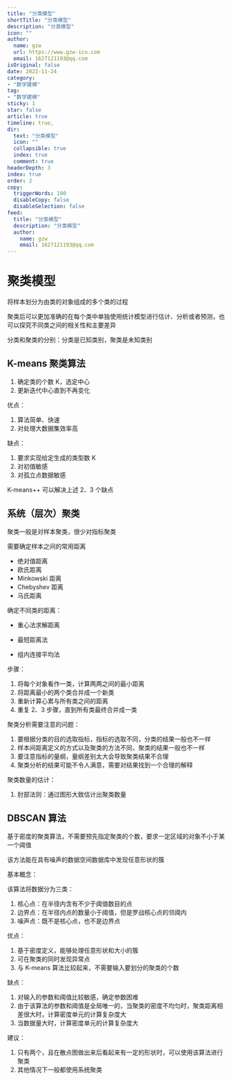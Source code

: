 ```yaml
---
title: "分类模型"
shortTitle: "分类模型"
description: "分类模型"
icon: ""
author: 
  name: gzw
  url: https://www.gzw-icu.com
  email: 1627121193@qq.com
isOriginal: false
date: 2022-11-24
category: 
- "数学建模"
tag:
- "数学建模"
sticky: 1
star: false
article: true
timeline: true,
dir:
  text: "分类模型"
  icon: ""
  collapsible: true
  index: true
  comment: true
headerDepth: 3
index: true
order: 2
copy:
  triggerWords: 100
  disableCopy: false
  disableSelection: false
feed:
  title: "分类模型"
  description: "分类模型"
  author:
    name: gzw
    email: 1627121193@qq.com
---
```



# 聚类模型

将样本划分为由类的对象组成的多个类的过程

聚类后可以更加准确的在每个类中单独使用统计模型进行估计、分析或者预测，也可以探究不同类之间的相关性和主要差异

分类和聚类的分别：分类是已知类别，聚类是未知类别



## K-means 聚类算法

1. 确定类的个数 K，选定中心
2. 更新迭代中心直到不再变化

优点：

1. 算法简单、快速
2. 对处理大数据集效率高

缺点：

1. 要求实现给定生成的类型数 K
2. 对初值敏感
3. 对孤立点数据敏感

K-means++ 可以解决上述 2、3 个缺点



## 系统（层次）聚类

聚类一般是对样本聚类，很少对指标聚类

需要确定样本之间的常用距离

- 绝对值距离
- 欧氏距离
- Minkowski 距离
- Chebyshev 距离
- 马氏距离

确定不同类的距离：

- 重心法求解距离

- 最短距离法
- 组内连接平均法

步骤：

1. 将每个对象看作一类，计算两两之间的最小距离
2. 将距离最小的两个类合并成一个新类
3. 重新计算心累与所有类之间的距离
4. 重复 2、3 步骤，直到所有类最终合并成一类

聚类分析需要注意的问题：

1. 要根据分类的目的选取指标，指标的选取不同，分类的结果一般也不一样
2. 样本间距离定义的方式以及聚类的方法不同，聚类的结果一般也不一样
3. 要注意指标的量纲，量纲差别太大会导致聚类结果不合理
4. 聚类分析的结果可能不令人满意，需要对结果找到一个合理的解释

聚类数量的估计：

1. 肘部法则：通过图形大致估计出聚类数量



## DBSCAN 算法

基于密度的聚类算法，不需要预先指定聚类的个数，要求一定区域的对象不小于某一个阈值

该方法能在具有噪声的数据空间数据库中发现任意形状的簇

基本概念：

该算法将数据分为三类：

1. 核心点：在半径内含有不少于阈值数目的点
2. 边界点：在半径内点的数量小于阈值，但是罗战核心点的邻阈内
3. 噪声点：既不是核心点，也不是边界点

优点：

1. 基于密度定义，能够处理任意形状和大小的簇
2. 可在聚类的同时发现异常点
3. 与 K-means 算法比较起来，不需要输入要划分的聚类的个数

缺点：

1. 对输入的参数和阈值比较敏感，确定参数困难
2. 由于该算法的参数和阈值是全局唯一的，当聚类的密度不均匀时，聚类距离相差很大时，计算密度单元的计算复杂度大
3. 当数据量大时，计算密度单元的计算复杂度大

建议：

1. 只有两个，且在散点图做出来后看起来有一定的形状时，可以使用该算法进行聚类
2. 其他情况下一般都使用系统聚类


